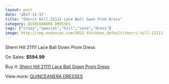 ```yaml
---
layout: post
date: '2017-11-17'
title: "Sherri Hill 21111 Lace Ball Gown Prom Dress"
category: QUINCEANERA DRESSES
tags: ["crazy","special","hill","sale","dress"]
image: http://img.eudances.com/5032-thickbox_default/sherri-hill-21111-lace-ball-gown-prom-dress.jpg
---
```

Sherri Hill 21111 Lace Ball Gown Prom Dress

On Sales: **$594.99**
<a href="https://www.eudances.com/en/quinceanera-dresses/1701-sherri-hill-21111-lace-ball-gown-prom-dress.html"><amp-img layout="responsive" width="600" height="600" src="//img.eudances.com/5032-thickbox_default/sherri-hill-21111-lace-ball-gown-prom-dress.jpg" alt="Sherri Hill 21111 Lace Ball Gown Prom Dress 0" /></a>

Buy it: [Sherri Hill 21111 Lace Ball Gown Prom Dress](https://www.eudances.com/en/quinceanera-dresses/1701-sherri-hill-21111-lace-ball-gown-prom-dress.html "Sherri Hill 21111 Lace Ball Gown Prom Dress")

View more: [QUINCEANERA DRESSES](https://www.eudances.com/en/17-quinceanera-dresses "QUINCEANERA DRESSES")